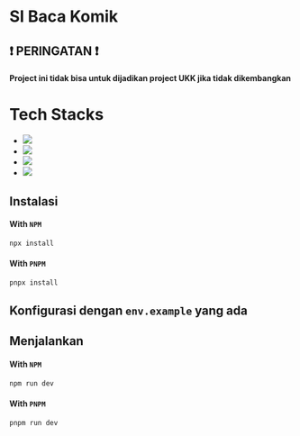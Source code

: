 # SI Baca Komik

## ❗ PERINGATAN ❗
#### Project ini tidak bisa untuk dijadikan project UKK jika tidak dikembangkan

# Tech Stacks
- <img src="https://img.shields.io/badge/next.js-000000?style=for-the-badge&logo=nextdotjs&logoColor=white" />
- <img src="https://img.shields.io/badge/Prisma-3982CE?style=for-the-badge&logo=Prisma&logoColor=white" />
- <img src="https://img.shields.io/badge/PostgreSQL-316192?style=for-the-badge&logo=postgresql&logoColor=white" />
- <img src="https://img.shields.io/badge/Tailwind_CSS-38B2AC?style=for-the-badge&logo=tailwind-css&logoColor=white" />

## Instalasi
#### With `NPM`
```bash
npx install
```

#### With `PNPM`
```bash
pnpx install
```

## Konfigurasi dengan `env.example` yang ada

## Menjalankan
#### With `NPM`
```bash
npm run dev
```

#### With `PNPM`
```bash
pnpm run dev
```

